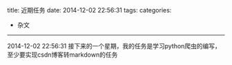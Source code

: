 title: 近期任务
date: 2014-12-02 22:56:31
tags:
categories:
- 杂文
---
2014-12-02 22:56:31  接下来的一个星期，我的任务是学习python爬虫的编写，至少要实现csdn博客转markdown的任务
